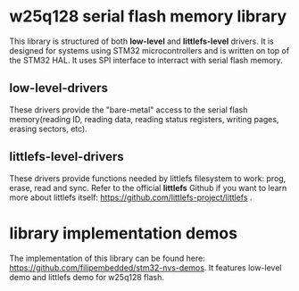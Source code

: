 # w25q128 serial flash memory library

This library is structured of both **low-level** and **littlefs-level** drivers. It is designed for systems using STM32 microcontrollers and is written on top of the STM32 HAL. It uses SPI interface to interract with serial flash memory.

## low-level-drivers

These drivers provide the "bare-metal" access to the serial flash memory(reading ID, reading data, reading status registers, writing pages, erasing sectors, etc).

## littlefs-level-drivers

These drivers provide functions needed by littlefs filesystem to work: prog, erase, read and sync. Refer to the official **littlefs** Github if you want to learn more about littlefs itself: https://github.com/littlefs-project/littlefs .

# library implementation demos
The implementation of this library can be found here: https://github.com/filipembedded/stm32-nvs-demos. It features low-level demo and littlefs demo for w25q128 flash.
